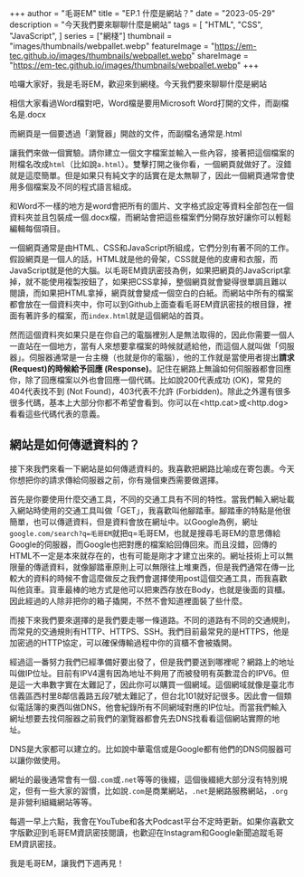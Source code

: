 +++
author = "毛哥EM"
title = "EP.1 什麼是網站？"
date = "2023-05-29"
description = "今天我們要來聊聊什麼是網站"
tags = [
    "HTML",
    "CSS",
    "JavaScript",
]
series = ["網棧"]
thumbnail = "images/thumbnails/webpallet.webp"
featureImage = "https://em-tec.github.io/images/thumbnails/webpallet.webp"
shareImage = "https://em-tec.github.io/images/thumbnails/webpallet.webp"
+++

哈囉大家好，我是毛哥EM，歡迎來到網棧。今天我們要來聊聊什麼是網站

<!-- more -->

相信大家看過Word檔對吧，Word檔是要用Microsoft Word打開的文件，而副檔名是.docx

而網頁是一個要透過「瀏覽器」開啟的文件，而副檔名通常是.html

讓我們來做一個實驗。請你建立一個文字檔案並輸入一些內容，接著把這個檔案的附檔名改成`html`（比如說`a.html`）。雙擊打開之後你看，一個網頁就做好了。沒錯就是這麼簡單。但是如果只有純文字的話實在是太無聊了，因此一個網頁通常會使用多個檔案及不同的程式語言組成。

和Word不一樣的地方是word會把所有的圖片、文字格式設定等資料全部包在一個資料夾並且包裝成一個.docx檔，而網站會把這些檔案們分開存放好讓你可以輕鬆編輯每個項目。

一個網頁通常是由HTML、CSS和JavaScript所組成，它們分別有著不同的工作。假設網頁是一個人的話，HTML就是他的骨架，CSS就是他的皮膚和衣服，而JavaScript就是他的大腦。以毛哥EM資訊密技為例，如果把網頁的JavaScript拿掉，就不能使用複製按鈕了，如果把CSS拿掉，整個網頁就會變得很單調且難以閱讀，而如果把HTML拿掉，網頁就會變成一個空白的白紙。而網站中所有的檔案都會放在一個資料夾中，你可以到Github上面查看毛哥EM資訊密技的根目錄，裡面有著許多的檔案，而`index.html`就是這個網站的首頁。

然而這個資料夾如果只是在你自己的電腦裡別人是無法取得的，因此你需要一個人一直站在一個地方，當有人來想要拿檔案的時候就遞給他，而這個人就叫做「伺服器」。伺服器通常是一台主機（也就是你的電腦），他的工作就是當使用者提出**請求 (Request)**的時候給予**回應 (Response)**。記住在網路上無論如何伺服器都會回應你，除了回應檔案以外也會回應一個代碼。比如說200代表成功 (OK)，常見的404代表找不到 (Not Found)，403代表不允許 (Forbidden)。除此之外還有很多很多代碼，基本上大部分你都不希望會看到。你可以在<http.cat>或<http.dog>看看這些代碼代表的意義。

## 網站是如何傳遞資料的？

接下來我們來看一下網站是如何傳遞資料的。我喜歡把網路比喻成在寄包裹。今天你想把你的請求傳給伺服器之前，你有幾個東西需要做選擇。

首先是你要使用什麼交通工具，不同的交通工具有不同的特性。當我們輸入網址載入網站時使用的交通工具叫做「GET」，我喜歡叫他腳踏車。腳踏車的特點是他很簡單，也可以傳遞資料，但是資料會放在網址中。以Google為例，網址`google.com/search?q=毛哥EM`就把q=毛哥EM，也就是搜尋毛哥EM的意思傳給Google的伺服器，而Google也把對應的檔案給回傳回來。而且沒錯，回傳的HTML不一定是本來就存在的，也有可能是剛才才建立出來的。網址技術上可以無限量的傳遞資料，就像腳踏車原則上可以無限往上堆東西，但是我們通常在傳一比較大的資料的時候不會這麼做反之我們會選擇使用post這個交通工具，而我喜歡叫他貨車。貨車最棒的地方式是他可以把東西存放在Body，也就是後面的貨櫃。因此經過的人除非把你的箱子撬開，不然不會知道裡面裝了些什麼。

而接下來我們要來選擇的是我們要走哪一條道路。不同的道路有不同的交通規則，而常見的交通規則有HTTP、HTTPS、SSH。我們目前最常見的是HTTPS，他是加密過的HTTP協定，可以確保傳輸過程中你的貨櫃不會被撬開。

經過這一番努力我們已經準備好要出發了，但是我們要送到哪裡呢？網路上的地址叫做IP位址。目前有IPV4還有因為地址不夠用了而被發明有英數混合的IPV6。但是這一大串數字實在太難記了，因此你可以購買一個網域。這個網域就像是臺北市信義區西村里8鄰信義路五段7號太難記了，但台北101就好記很多。因此會一個類似電話簿的東西叫做DNS，他會紀錄所有不同網域對應的IP位址。而當我們輸入網址想要去找伺服器之前我們的瀏覽器都會先去DNS找看看這個網站實際的地址。

DNS是大家都可以建立的。比如說中華電信或是Google都有他們的DNS伺服器可以讓你做使用。

網址的最後通常會有一個`.com`或`.net`等等的後綴，這個後綴絕大部分沒有特別規定，但有一些大家的習慣，比如說`.com`是商業網站，`.net`是網路服務網站，`.org`是非營利組織網站等等。

每週一早上六點，我會在YouTube和各大Podcast平台不定時更新。如果你喜歡文字版歡迎到毛哥EM資訊密技閱讀，也歡迎在Instagram和Google新聞追蹤毛哥EM資訊密技。

我是毛哥EM，讓我們下週再見！